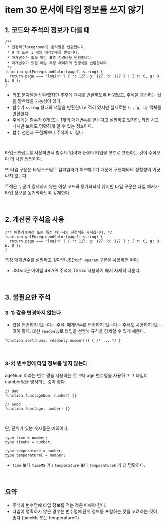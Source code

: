 # item 30 문서에 타입 정보를 쓰지 않기

## 1. 코드와 주석의 정보가 다를 때

```tsx
/**
 * 전경색(foreground) 문자열을 반환합니다.
 * 0 개 또는 1 개의 매개변수를 받습니다.
 * 매개변수가 없을 때는 표준 전경색을 반환합니다.
 * 매개변수가 있을 때는 특정 페이지의 전경색을 반환합니다.
 */
function getForegroundColor(page?: string) {
  return page === "login" ? { r: 127, g: 127, b: 127 } : { r: 0, g: 0, b: 0 };
}
```

- 최초 문자열을 반환했지만 추후에 객체를 반환하도록 바뀌었고, 주석을 갱신하는 것을 깜빡했을 가능성이 있다.
- 함수가 `string` 형태의 색깔을 반환한다고 적혀 있지만 실제로는 `{r, g, b}` 객체를 반환한다.
- 주석에는 함수가 0개 또는 1개의 매개변수를 받는다고 설명하고 있지만, 타입 시그니처만 보아도 명확하게 알 수 있는 정보이다.
- 함수 선언과 구현체보다 주석이 더 길다.

<br />

타입스크립트를 사용하면서 함수의 입력과 출력의 타입을 코드로 표현하는 것이 주석보다 더 나은 방법이다.

또 타입 구문은 타입스크립트 컴파일러가 체크해주기 때문에 구현체와의 정합성이 어긋나지 않는다.

주석은 누군가 강제하지 않는 이상 코드와 동기화되지 않지만 타입 구문은 타입 체커가 타입 정보를 동기화하도록 강제한다.

<br />

## 2. 개선된 주석을 사용

```tsx
/** 애플리케이션 또는 특정 페이지의 전경색을 가져옵니다. */
function getForegroundColor(page?: string) {
  return page === "login" ? { r: 127, g: 127, b: 127 } : { r: 0, g: 0, b: 0 };
}
```

특정 매개변수를 설명하고 싶다면 JSDoc의 `@param` 구문을 사용하면 된다.

- JSDoc은 아이템 48 API 주석에 TSDoc 사용하기 에서 자세히 다룬다.

<br />

## 3. 불필요한 주석

### 3-1) 값을 변경하지 않는다

- 값을 변경하지 않는다는 주석, 매개변수를 변경하지 않는다는 주석도 사용하지 않는 것이 좋다. 대신 `readonly`로 타입을 선언해 규칙을 강제할 수 있게 해준다.

```tsx
function sort(nums: readonly number[]) { /* ... */ }
```

<br />

### 3-2) 변수명에 타입 정보를 넣지 않는다.

ageNum 이라는 변수 명을 사용하는 것 보다 age 변수명을 사용하고 그 타입이 number임을 명시하는 것이 좋다.

```tsx
// Bad
function func(ageNum: number) {}

// Good
function func(age: number) {}
```

<br />

단, 단위가 있는 숫자들은 예외이다.

```tsx
type time = number;
type timeMs = number;

type temperature = number;
type temperatureC = number;
```

- `time` 보다 `timeMS` 가 / `temperature` 보다 `temperatureC` 가 더 명확하다.

<br />

## 요약

- 주석과 변수명에 타입 정보를 적는 것은 피해야 한다.
- 타입이 명확하지 않은 경우는 변수명에 단위 정보를 포함하는 것을 고려하는 것이 좋다.(timeMs 또는 temperatureC)